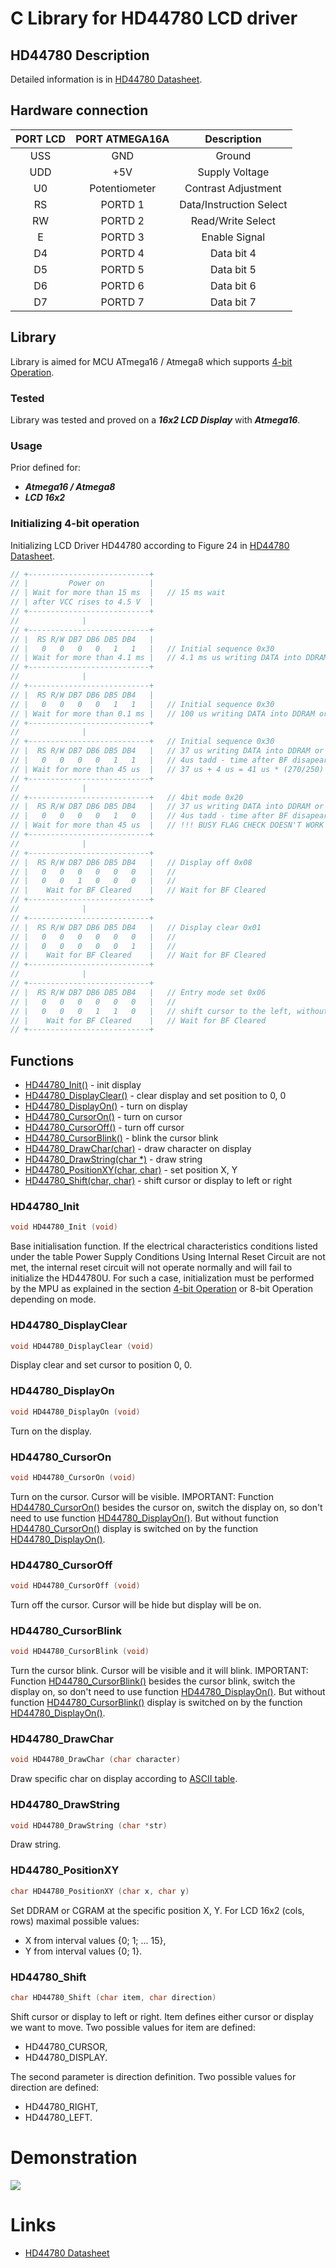 # C Library for HD44780 LCD driver

## HD44780 Description
Detailed information is in [HD44780 Datasheet](https://www.sparkfun.com/datasheets/LCD/HD44780.pdf).

## Hardware connection
| PORT LCD | PORT ATMEGA16A | Description |
| :---: | :---: |  :---: |
| USS | GND | Ground |
| UDD | +5V | Supply Voltage |
| U0 | Potentiometer | Contrast Adjustment |
| RS | PORTD 1 | Data/Instruction Select |
| RW | PORTD 2 | Read/Write Select |
| E | PORTD 3 | Enable Signal |
| D4 | PORTD 4 | Data bit 4 |
| D5 | PORTD 5 | Data bit 5 |
| D6 | PORTD 6 | Data bit 6 |
| D7 | PORTD 7 | Data bit 7 |

## Library
Library is aimed for MCU ATmega16 / Atmega8 which supports [4-bit Operation](#initializing-4-bit-operation).

### Tested
Library was tested and proved on a **_16x2 LCD Display_** with **_Atmega16_**.

### Usage
Prior defined for:
- **_Atmega16 / Atmega8_**
- **_LCD 16x2_**

### Initializing 4-bit operation

Initializing LCD Driver HD44780 according to Figure 24 in [HD44780 Datasheet](https://www.sparkfun.com/datasheets/LCD/HD44780.pdf).
 ```c
// +---------------------------+
// |         Power on          |
// | Wait for more than 15 ms  |   // 15 ms wait
// | after VCC rises to 4.5 V  |
// +---------------------------+
//              |
// +---------------------------+ 
// |  RS R/W DB7 DB6 DB5 DB4   |
// |   0   0   0   0   1   1   |   // Initial sequence 0x30
// | Wait for more than 4.1 ms |   // 4.1 ms us writing DATA into DDRAM or CGRAM
// +---------------------------+
//              |
// +---------------------------+
// |  RS R/W DB7 DB6 DB5 DB4   |
// |   0   0   0   0   1   1   |   // Initial sequence 0x30
// | Wait for more than 0.1 ms |   // 100 us writing DATA into DDRAM or CGRAM
// +---------------------------+
//              |
// +---------------------------+   // Initial sequence 0x30
// |  RS R/W DB7 DB6 DB5 DB4   |   // 37 us writing DATA into DDRAM or CGRAM
// |   0   0   0   0   1   1   |   // 4us tadd - time after BF disapeared
// | Wait for more than 45 us  |   // 37 us + 4 us = 41 us * (270/250) = 45us
// +---------------------------+
//              |
// +---------------------------+   // 4bit mode 0x20
// |  RS R/W DB7 DB6 DB5 DB4   |   // 37 us writing DATA into DDRAM or CGRAM
// |   0   0   0   0   1   0   |   // 4us tadd - time after BF disapeared
// | Wait for more than 45 us  |   // !!! BUSY FLAG CHECK DOESN'T WORK CORRECTLY !!!
// +---------------------------+
//              |
// +---------------------------+
// |  RS R/W DB7 DB6 DB5 DB4   |   // Display off 0x08
// |   0   0   0   0   0   0   |   // 
// |   0   0   1   0   0   0   |   // 
// |    Wait for BF Cleared    |   // Wait for BF Cleared
// +---------------------------+
//              |
// +---------------------------+
// |  RS R/W DB7 DB6 DB5 DB4   |   // Display clear 0x01
// |   0   0   0   0   0   0   |   //
// |   0   0   0   0   0   1   |   //
// |    Wait for BF Cleared    |   // Wait for BF Cleared
// +---------------------------+
//              |
// +---------------------------+
// |  RS R/W DB7 DB6 DB5 DB4   |   // Entry mode set 0x06
// |   0   0   0   0   0   0   |   // 
// |   0   0   0   1   1   0   |   // shift cursor to the left, without text shifting
// |    Wait for BF Cleared    |   // Wait for BF Cleared
// +---------------------------+
```
## Functions

- [HD44780_Init()](#hd44780_init) - init display
- [HD44780_DisplayClear()](#hd44780_displayclear) - clear display and set position to 0, 0
- [HD44780_DisplayOn()](#hd44780_displayon) - turn on display
- [HD44780_CursorOn()](#hd44780_cursoron) - turn on cursor
- [HD44780_CursorOff()](#hd44780_cursoroff) - turn off cursor
- [HD44780_CursorBlink()](#hd44780_cursorblink) - blink the cursor blink
- [HD44780_DrawChar(char)](#hd44780_drawchar) - draw character on display
- [HD44780_DrawString(char *)](#hd44780_drawstring) - draw string
- [HD44780_PositionXY(char, char)](#hd44780_positionxy) - set position X, Y
- [HD44780_Shift(char, char)](#hd44780_shift) - shift cursor or display to left or right

### HD44780_Init
```c
void HD44780_Init (void)
```
Base initialisation function. If the electrical characteristics conditions listed under the table Power Supply Conditions Using
Internal Reset Circuit are not met, the internal reset circuit will not operate normally and will fail to initialize the HD44780U. For such a case, initialization must be performed by the MPU as explained in the section [4-bit Operation](#4-bit-operation) or 8-bit Operation depending on mode.

### HD44780_DisplayClear
```c
void HD44780_DisplayClear (void)
```
Display clear and set cursor to position 0, 0.

### HD44780_DisplayOn
```c
void HD44780_DisplayOn (void)
```
Turn on the display.

### HD44780_CursorOn
```c
void HD44780_CursorOn (void)
```
Turn on the cursor. Cursor will be visible. IMPORTANT: Function [HD44780_CursorOn()](https://github.com/Matiasus/HD44780#hd44780_cursoron) besides the cursor on, switch the display on, so don't need to use function [HD44780_DisplayOn()](https://github.com/Matiasus/HD44780#hd44780_displayon). But without function [HD44780_CursorOn()](https://github.com/Matiasus/HD44780#hd44780_cursoron) display is switched on by the function [HD44780_DisplayOn()](https://github.com/Matiasus/HD44780#hd44780_displayon).

### HD44780_CursorOff
```c
void HD44780_CursorOff (void)
```
Turn off the cursor. Cursor will be hide but display will be on. 

### HD44780_CursorBlink
```c
void HD44780_CursorBlink (void)
```
Turn the cursor blink. Cursor will be visible and it will blink. IMPORTANT: Function [HD44780_CursorBlink()](https://github.com/Matiasus/HD44780#hd44780_cursorblink) besides the cursor blink, switch the display on, so don't need to use function [HD44780_DisplayOn()](https://github.com/Matiasus/HD44780#hd44780_displayon). But without function [HD44780_CursorBlink()](https://github.com/Matiasus/HD44780#hd44780_cursorblink) display is switched on by the function [HD44780_DisplayOn()](https://github.com/Matiasus/HD44780#hd44780_displayon).

### HD44780_DrawChar
```c
void HD44780_DrawChar (char character)
```
Draw specific char on display according to [ASCII table](http://www.asciitable.com/).

### HD44780_DrawString
```c
void HD44780_DrawString (char *str)
```
Draw string.

### HD44780_PositionXY
```c
char HD44780_PositionXY (char x, char y)
```
Set DDRAM or CGRAM at the specific position X, Y. For LCD 16x2 (cols, rows) maximal possible values:
- X from interval values {0; 1; ... 15},
- Y from interval values {0; 1}.

### HD44780_Shift
```c
char HD44780_Shift (char item, char direction)
```
Shift cursor or display to left or right.
Item defines either cursor or display we want to move. Two possible values for item are defined:
- HD44780_CURSOR, 
- HD44780_DISPLAY.

The second parameter is direction definition. Two possible values for direction are defined:
- HD44780_RIGHT,
- HD44780_LEFT.

# Demonstration
<img src="image/lcd.png" />

# Links
- [HD44780 Datasheet](https://www.sparkfun.com/datasheets/LCD/HD44780.pdf)

